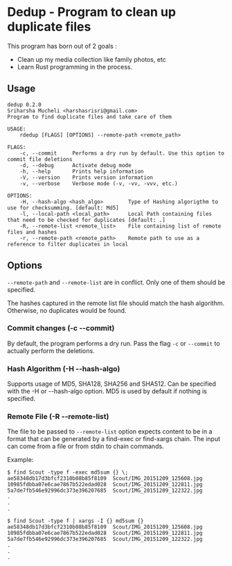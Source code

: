 # Dedup - Program to clean up duplicate files

This program has born out of 2 goals : 

* Clean up my media collection like family photos, etc
* Learn Rust programming in the process.

## Usage

```
dedup 0.2.0
Sriharsha Mucheli <harshasrisri@gmail.com>
Program to find duplicate files and take care of them

USAGE:
    rdedup [FLAGS] [OPTIONS] --remote-path <remote_path>

FLAGS:
    -c, --commit     Performs a dry run by default. Use this option to commit file deletions
    -d, --debug      Activate debug mode
    -h, --help       Prints help information
    -V, --version    Prints version information
    -v, --verbose    Verbose mode (-v, -vv, -vvv, etc.)

OPTIONS:
    -H, --hash-algo <hash_algo>        Type of Hashing algorigthm to use for checksumming. [default: Md5]
    -l, --local-path <local_path>      Local Path containing files that need to be checked for duplicates [default: .]
    -R, --remote-list <remote_list>    File containing list of remote files and hashes
    -r, --remote-path <remote_path>    Remote path to use as a reference to filter duplicates in local
```

## Options

`--remote-path` and `--remote-list` are in conflict. Only one of them should be specified.

The hashes captured in the remote list file should match the hash algorithm. Otherwise, no duplicates would be found.

### Commit changes (-c --commit)

By default, the program performs a dry run. Pass the flag `-c` or `--commit` to actually perform the deletions.

### Hash Algorithm (-H --hash-algo)

Supports usage of MD5, SHA128, SHA256 and SHA512. Can be specified with the -H or --hash-algo option. MD5 is used by default if nothing is specified.

### Remote File (-R --remote-list)

The file to be passed to `--remote-list` option expects content to be in a format that can be generated by a find-exec or find-xargs chain. The input can come from a file or from stdin to chain commands.

Example:
```
$ find Scout -type f -exec md5sum {} \;
ae58348db17d3bfcf2310b08b85f8109  Scout/IMG_20151209_125608.jpg
10985fdbba07e6cae7867b522edad028  Scout/IMG_20151209_122811.jpg
5a7de7fb546e92996dc373e396207685  Scout/IMG_20151209_122322.jpg
.
.
.

$ find Scout -type f | xargs -I {} md5sum {}
ae58348db17d3bfcf2310b08b85f8109  Scout/IMG_20151209_125608.jpg
10985fdbba07e6cae7867b522edad028  Scout/IMG_20151209_122811.jpg
5a7de7fb546e92996dc373e396207685  Scout/IMG_20151209_122322.jpg
.
.
.
```
